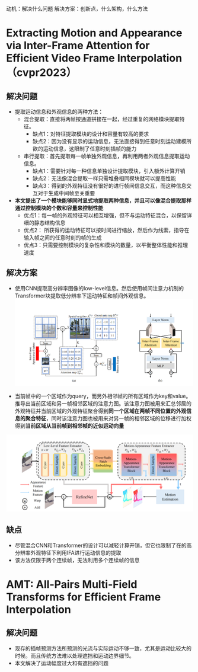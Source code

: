 动机：解决什么问题
解决方案：创新点，什么架构，什么方法

# Extracting Motion and Appearance via Inter-Frame Attention for Efficient Video Frame Interpolation（cvpr2023）
## 解决问题
- 提取运动信息和外观信息的两种方法：
	- 混合提取：直接将两帧按通道拼接在一起，经过重复的网络模块提取特征。 
		- 缺点1：对特征提取模块的设计和容量有较高的要求
		- 缺点2：因为没有显示的运动信息，无法直接得到任意时刻运动建模所欲的运动信息，这限制了任意时刻插帧的能力
	- 串行提取：首先提取每一帧单独外观信息，再利用两者外观信息提取运动信息。
		- 缺点1：需要针对每一种信息单独设计提取模块，引入额外计算开销
		- 缺点2：无法像混合提取一样只需堆叠相同模块就可以提高性能
		- 缺点3：得到的外观特征没有很好的进行帧间信息交互，而这种信息交互对于生成中间帧至关重要
- **本文提出了一个模块能够同时显式地提取两种信息，并且可以像混合提取那样通过控制模块的个数和容量来控制性能**
	- 优点1：每一帧的外观特征可以相互增强，但不与运动特征混合，以保留详细的静态结构信息
	- 优点2： 所获得的运动特征可以按时间进行缩放，然后作为线索，指导在输入帧之间的任意时刻的帧的生成
	- 优点3：只需要控制模块的复杂性和模块的数量，以平衡整体性能和推理速度
## 解决方案
- 使用CNN提取高分辨率图像的low-level信息。然后使用帧间注意力机制的Transformer块提取低分辨率下运动特征和帧间外观信息。
![帧间注意力](images/ema-vfi1.png)

- 当前帧中的一个区域作为query，而另外相邻帧的所有区域作为key和value。推导出当前区域和另一帧相邻区域的注意力图。该注意力图被用来汇总邻居的外观特征并当前区域的外观特征聚合得到**同一个区域在两帧不同位置的外观信息的聚合特征**，同时该注意力图也被用来对另一帧的相邻区域的位移进行加权得到**当前区域从当前帧到相邻帧的近似运动向量**

![](images/EMA-VFI2.png)

## 缺点
- 尽管混合CNN和Transformer的设计可以减轻计算开销，但它也限制了在的高分辨率外观特征下利用IFA进行运动信息的提取
- 该方法仅限于两个连续帧，无法利用多个连续帧的信息



# AMT: All-Pairs Multi-Field Transforms for Efficient Frame Interpolation
## 解决问题
- 现存的插帧预测方法所预测的光流与实际运动不够一致，尤其是运动比较大的时候。而且传统方法难以处理遮挡和运动边界细节。
- 本文解决了运动幅度过大和有遮挡的问题